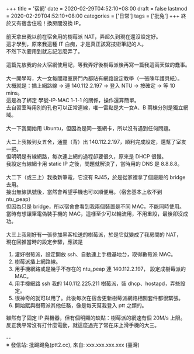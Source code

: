 +++
title = '宿網'
date = 2020-02-29T04:52:10+08:00
draft = false
lastmod = 2020-02-29T04:52:10+08:00
categories = ['日常']
tags = ['批兔']
+++
終於又有宿舍住啦！換房間沒換 IP。<br>
<br>
前天拿出我以前在宿舍用的樹莓派 NAT，弄超久到現在還沒設定好。<br>
這才學到，原來我這種 IT 白痴，才是真正該寫技術筆記的人。<br>
不然下次要用到就忘記怎麼弄了。<br>
<br>
這篇先放我的台大宿網使用記，等我弄好後樹莓派後再寫一篇我這兩天做的蠢事。<br>
<br>
大一開學時，大一女每間寢室房門內都貼有網路設定教學（一張陳年護貝紙）。<br>
大概就是：插上網路線 -> 連 140.112.2.197 -> 登入 NTU -> 按確定 -> 等 10 mins。<br>
這是為了綁定 學號-IP-MAC 1-1-1 的關係，操作還算簡單。<br>
去自習室時用別的孔也可以正常連線，唯一雷點是大一女A、B 兩棟分別是獨立網域。<br>
<br>
大一下我開始用 Ubuntu，但因為是同一張網卡，所以沒有遇到任何問題。<br>
<br>
大二上我搬到女五舍，通靈（背）出 140.112.2.197，順利完成設定，還幫了室友一把。<br>
但明明是有線網路，每次連上網的過程卻要很久，原來是 DHCP 很慢。<br>
我設定有線網卡用 static IP 之後，問題就解決了，當時用的 DNS 是 8.8.8.8。<br>
<br>
大二下（或三上）我換新筆電，它沒有 RJ45，於是從家裡拿了個廢廢的 bridge 去用。<br>
接出無線訊號後，當然會希望手機也可以順便用。（宿舍基本上收不到 ntu_peap）<br>
但因為只是 bridge，所以宿舍會看到我兩個裝置是不同 MAC，不能同時使用。<br>
當時有想讓筆電偽裝手機的 MAC，這樣至少可以輪流用，不用重設，最後卻沒成功。<br>
<br>
大三上我剛好有一張參加黑客松送的樹莓派，於是它就變成了我房間的 NAT，<br>
現在回推當時的設定步驟，應該是<br>
1. 灌好樹莓派，設定開放 ssh、自動連上手機基地台，取得數莓派 MAC。<br>
2. 樹莓派插上網路線。<br>
3. 用手機網路或是幾乎不存在的 ntu_peap 連 140.112.2.197， 設定成樹莓派的 MAC。<br>
4. 用手機網路 ssh 我的 140.112.225.211 樹莓派，裝 dhcp、hostapd，弄些設定。<br>
5. 很神奇的就可以用了。此後每次在宿舍更新樹莓派網路相關套件都很緊張。<br>
6. 開始賦與樹莓派其他任務，像是每天幫我登入 ptt 之類的。<br>

雖然有了固定 IP 與機器，但有個明顯的缺點：樹莓派的網速有個 20M/s 上限。<br>
反正我平常沒有打什麼電動，就這麼過完了常在床上滑手機的大三。<br>
<br>
--<br>
※ 發信站: 批踢踢兔(ptt2.cc), 來自: xxx.xxx.xxx.xxx (臺灣)<br>
